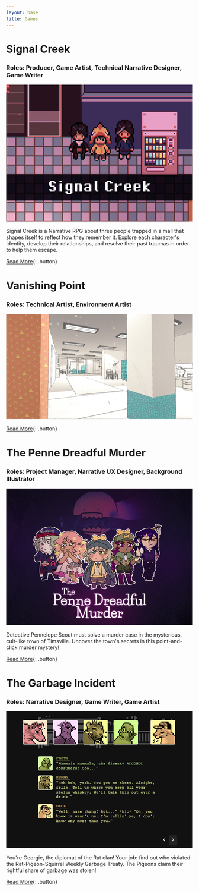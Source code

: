 ```yaml
---
layout: base
title: Games
---
```

# Signal Creek
### Roles: Producer, Game Artist, Technical Narrative Designer, Game Writer
![Signal Creek Cover Image](images/sc_thumbnail.png)

Signal Creek is a Narrative RPG about three people trapped in a mall that shapes itself to reflect how they remember it. Explore each character's identity, develop their relationships, and resolve their past traumas in order to help them escape.

[Read More](signalcreek.html){: .button}

# Vanishing Point
### Roles: Technical Artist, Environment Artist
![Vanishing Point Cover Image](images/vanishingpoint1.jpg)

[Read More](vanishingpoint.html){: .button}

# The Penne Dreadful Murder
### Roles: Project Manager, Narrative UX Designer, Background Illustrator
![Penne Dreadful Cover Image](images/penne_thumbnail.png)

Detective Pennelope Scout must solve a murder case in the mysterious, cult-like town of Timsville. Uncover the town's secrets in this point-and-click murder mystery!

[Read More](pennedreadful.html){: .button}

# The Garbage Incident
### Roles: Narrative Designer, Game Writer, Game Artist
![Garbage Incident Cover Image](images/garbageincident_thumbnail.png)

You're Georgie, the diplomat of the Rat clan! Your job: find out who violated the Rat-Pigeon-Squirrel Weekly Garbage Treaty. The Pigeons claim their rightful share of garbage was stolen!

[Read More](garbageincident.html){: .button}
